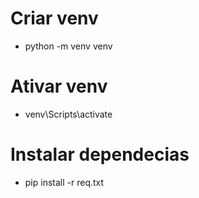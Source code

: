 # Criar venv
- python -m venv venv
# Ativar venv 
- venv\Scripts\activate
# Instalar dependecias 
- pip install -r req.txt

